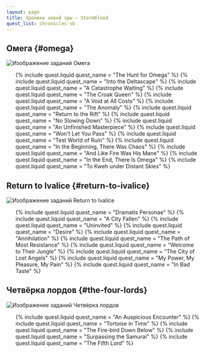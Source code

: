 ```yaml
---
layout: page
title: Хроники новой эры — Stormblood
quest_list: chronicles-sb
---
```


## Омега {#omega}

![Изображение заданий Омега](https://lds-img.finalfantasyxiv.com/itemicon/d1/d11ad06f6774fe9675d282be1474f4739c047846.png)

<ul markdown="0">
	{% include quest.liquid quest_name = "The Hunt for Omega" %}
	{% include quest.liquid quest_name = "Into the Deltascape" %}
	{% include quest.liquid quest_name = "A Catastrophe Waiting" %}
	{% include quest.liquid quest_name = "The Croak Queen" %}
	{% include quest.liquid quest_name = "A Void at All Costs" %}
	{% include quest.liquid quest_name = "The Anomaly" %}
	{% include quest.liquid quest_name = "Return to the Rift" %}
	{% include quest.liquid quest_name = "No Slowing Down" %}
	{% include quest.liquid quest_name = "An Unfinished Masterpiece" %}
	{% include quest.liquid quest_name = "Won't Let You Pass" %}
	{% include quest.liquid quest_name = "Test World of Ruin" %}
	{% include quest.liquid quest_name = "In the Beginning, There Was Chaos" %}
	{% include quest.liquid quest_name = "And Like Fire Was His Mane" %}
	{% include quest.liquid quest_name = "In the End, There Is Omega" %}
	{% include quest.liquid quest_name = "To Kweh under Distant Skies" %}
</ul>

## Return to Ivalice {#return-to-ivalice}

![Изображение заданий Return to Ivalice](https://lds-img.finalfantasyxiv.com/itemicon/a9/a93961c007fe4a6f944cefbe29515e31ee76b54c.png)

<ul markdown="0">
	{% include quest.liquid quest_name = "Dramatis Personae" %}
	{% include quest.liquid quest_name = "A City Fallen" %}
	{% include quest.liquid quest_name = "Uninvited" %}
	{% include quest.liquid quest_name = "Desire" %}
	{% include quest.liquid quest_name = "Annihilation" %}
	{% include quest.liquid quest_name = "The Path of Most Resistance" %}
	{% include quest.liquid quest_name = "Welcome to Their Jungle" %}
	{% include quest.liquid quest_name = "The City of Lost Angels" %}
	{% include quest.liquid quest_name = "My Power, My Pleasure, My Pain" %}
	{% include quest.liquid quest_name = "In Bad Taste" %}
</ul>

## Четвёрка лордов {#the-four-lords}

![Изображение заданий Четвёрка лордов](https://lds-img.finalfantasyxiv.com/itemicon/f0/f05e8e05f51eb7acac7d4a8f8443c733b36d69b6.png)

<ul markdown="0">
	{% include quest.liquid quest_name = "An Auspicious Encounter" %}
	{% include quest.liquid quest_name = "Tortoise in Time" %}
	{% include quest.liquid quest_name = "The Fire-bird Down Below" %}
	{% include quest.liquid quest_name = "Surpassing the Samurai" %}
	{% include quest.liquid quest_name = "The Fifth Lord" %}
</ul>